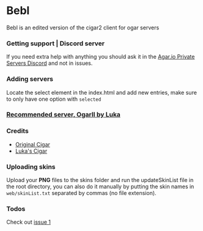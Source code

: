 # Bebl  
Bebl is an edited version of the cigar2 client for ogar servers

### Getting support | Discord server
If you need extra help with anything you should ask it in the [Agar.io Private Servers Discord](https://discord.gg/66X2ESb) and not in issues.

### Adding servers
Locate the select element in the index.html and add new entries, make sure to only have one option with `selected`

### [Recommended server, OgarII by Luka](https://github.com/Luka967/OgarII)

### Credits
- [Original Cigar](https://github.com/CigarProject/Cigar)
- [Luka's Cigar](https://github.com/Luka967/Cigar)

### Uploading skins
Upload your **PNG** files to the skins folder and run the updateSkinList file in the root directory, you can also do it manually by putting the skin names in `web/skinList.txt` separated by commas (no file extension).

### Todos
Check out [issue 1](https://github.com/Cigar2/Cigar2/issues/1)

